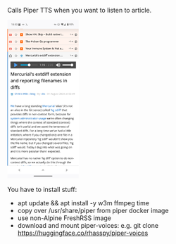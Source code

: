 Calls Piper TTS when you want to listen to article.

<img src="screenshot.png" alt="screenshot" height=360px>

You have to install stuff:

* apt update && apt install -y w3m ffmpeg time
* copy over /usr/share/piper from piper docker image
* use non-Alpine FreshRSS image
* download and mount piper-voices: e.g. git clone https://huggingface.co/rhasspy/piper-voices
